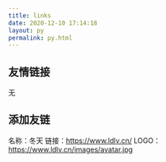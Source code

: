 ```yaml
---
title: links
date: 2020-12-10 17:14:18
layout: py
permalink: py.html
---
```


## 友情链接
无

## 添加友链

名称：冬天
链接：https://www.ldlv.cn/
LOGO：https://www.ldlv.cn/images/avatar.jpg
